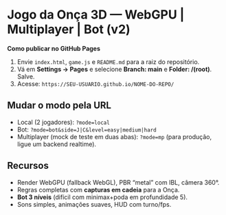 # Jogo da Onça 3D — WebGPU | Multiplayer | Bot (v2)

**Como publicar no GitHub Pages**

1. Envie `index.html`, `game.js` e `README.md` para a raiz do repositório.
2. Vá em **Settings → Pages** e selecione **Branch: main** e **Folder: /(root)**. Salve.
3. Acesse: `https://SEU-USUARIO.github.io/NOME-DO-REPO/`

## Mudar o modo pela URL
- Local (2 jogadores): `?mode=local`
- Bot: `?mode=bot&side=J|C&level=easy|medium|hard`
- Multiplayer (mock de teste em duas abas): `?mode=mp` (para produção, ligue um backend realtime).

## Recursos
- Render WebGPU (fallback WebGL), PBR “metal” com IBL, câmera 360°.
- Regras completas com **capturas em cadeia** para a Onça.
- **Bot 3 níveis** (difícil com minimax+poda em profundidade 5).
- Sons simples, animações suaves, HUD com turno/fps.
